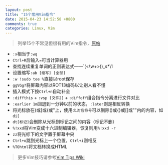 ```yaml
---
layout: post
title: "15个常用Vim指令"
date: 2015-04-23 14:52:58 +0800
comments: true
categories: Linux, Vim
---
```


> 列举15个不常见但很有用的Vim指令，[原帖](http://saebbs.com/forum.php?mod=viewthread&tid=34284&extra=page%3D8)

<!--more-->

+ `:x`相当于`:wq`
+ `Ctrl+R`后输入`=`可当计算器用
+ 查找连续重复单词的正则表达式——`\(\<\w\+\>)\)\_s*\1
+ 设置缩写`:ab [缩写] [全部]`
+ `:w !sudo tee %`直接以root保存
+ `ggVGg?`将屏幕内容以ROT13编码以让别人看不懂
+ 插入模式下按`Ctrl+n`自动补全
+ `:diffthis` + `:vsp [文件2]` + `:diffoff`组合指令分离进行文件对比
+ `:earlier 1m`回退到一分钟以前的状态，`:later`则是相反转换
+ 将光标放在(或[或{或"上，使用`di对应符号`可以删除()或{}或[]或""内的内容，如`di[`
+ `dt[标记]`会删除从光标到标记之间的内容（标记不删）
+ `%!xxd`将Vim变成十六进制编辑器，恢复则用`%!xxd -r`
+ `zz`将光标下的文字置于屏幕中央
+ `Ctrl+o`跳到光标上一个位置，`Ctrl+i`则相反
+ `%TOhtml`将文档转换成HTML

> 更多Vim技巧请参考[Vim Tips Wiki](http://vim.wikia.com/wiki/Vim_Tips_Wiki)